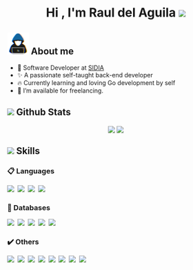 <h1 align="center"><b>Hi , I'm Raul del Aguila </b><img src="https://media.giphy.com/media/hvRJCLFzcasrR4ia7z/giphy.gif" width="35"></h1>

## <picture><img src = "https://github.com/0xAbdulKhalid/0xAbdulKhalid/raw/main/assets/mdImages/about_me.gif" width = 50px></picture> **About me**

- :office: Software Developer at [SIDIA](https://sidia.com/)
- :sparkles: A passionate self-taught back-end developer
- :fire: Currently learning and loving Go development by self
- :muscle: I’m available for freelancing.

## <img src="https://media.giphy.com/media/iY8CRBdQXODJSCERIr/giphy.gif" width="35"><b> Github Stats </b>
<div>
<p align="center">
  <a href="https://github.com/raulaguila"  style="text-decoration:none;">
    <img align="center"
        height="150em"
        src="https://github-readme-stats.vercel.app/api?username=raulaguila&show_icons=true&include_all_commits=false&count_private=true&theme=apprentice&hide_border=true&bg_color=0D1117" />
  </a>
  <a href="https://github.com/raulaguila"  style="text-decoration:none;">
  <img align="center"
        height="150em"
        src="https://github-readme-stats.vercel.app/api/top-langs?username=raulaguila&show_icons=true&include_all_commits=true&count_private=true&theme=apprentice&hide_border=true&bg_color=0D1117&layout=compact" />
  </a>
</p>
</div>


## <img src="https://media2.giphy.com/media/QssGEmpkyEOhBCb7e1/giphy.gif?cid=ecf05e47a0n3gi1bfqntqmob8g9aid1oyj2wr3ds3mg700bl&rid=giphy.gif" width ="25"><b> Skills</b>
### :clipboard: Languages

![](https://img.shields.io/badge/-Python-05122A?style=flat&logo=python&labelColor=282828)&nbsp;
![](https://img.shields.io/badge/-Java-05122A?style=flat&logo=openjdk&logoColor=FFA518&labelColor=282828)&nbsp;
![](https://img.shields.io/badge/-Go-05122A?style=flat&logo=go&logoColor=2300ADD8&labelColor=282828)&nbsp;
![](https://img.shields.io/badge/-C-05122A?style=flat&logo=c&logoColor=A8B9CC&labelColor=282828)&nbsp;

### :floppy_disk: Databases

![](https://img.shields.io/badge/-MySQL-05122A?style=flat&logo=mysql&logoColor=00000F&labelColor=282828)&nbsp;
![](https://img.shields.io/badge/-MariaDB-05122A?style=flat&logo=mariadb&logoColor=01529E&labelColor=282828)&nbsp;
![](https://img.shields.io/badge/-Postgres-05122A?style=flat&logo=postgresql&logoColor=23316192&labelColor=282828)&nbsp;
![](https://img.shields.io/badge/-MongoDB-05122A?style=flat&logo=mongodb&logoColor=4EA94B&labelColor=282828)&nbsp;
![](https://img.shields.io/badge/-Redis-05122A?style=flat&logo=redis&logoColor=23DD0031&labelColor=282828)&nbsp;

### :heavy_check_mark: Others

![](https://img.shields.io/badge/-Docker-05122A?style=flat&logo=docker&logoColor=230db7ed&labelColor=282828)&nbsp;
![](https://img.shields.io/badge/-Ubuntu-05122A?style=flat&logo=ubuntu&logoColor=E95420&labelColor=282828)&nbsp;
![](https://img.shields.io/badge/-Mosquitto-05122A?style=flat&logo=eclipsemosquitto&logoColor=233C5280&labelColor=282828)&nbsp;
![](https://img.shields.io/badge/-Git-05122A?style=flat&logo=git&labelColor=282828)&nbsp;
![](https://img.shields.io/badge/-Visual%20Studio%20Code-05122A?style=flat&logo=visual-studio-code&logoColor=007ACC&labelColor=282828)&nbsp;
![](https://img.shields.io/badge/-GitHub-05122A?style=flat&logo=github&labelColor=282828)&nbsp;
![](https://img.shields.io/badge/-Markdown-05122A?style=flat&logo=markdown&labelColor=282828)&nbsp;
![](https://img.shields.io/badge/-Jira-05122A?style=flat&logo=Jira&labelColor=282828)&nbsp;
